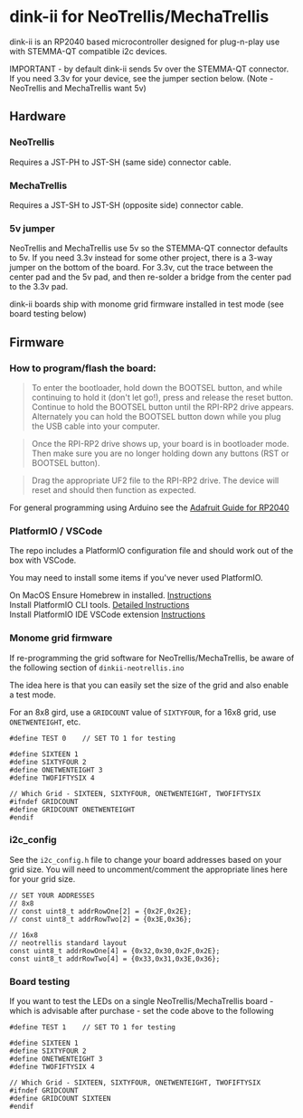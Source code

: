 # dink-ii for NeoTrellis/MechaTrellis

dink-ii is an RP2040 based microcontroller designed for plug-n-play use with STEMMA-QT compatible i2c devices.

IMPORTANT - by default dink-ii sends 5v over the STEMMA-QT connector. If you need 3.3v for your device, see the jumper section below. (Note - NeoTrellis and MechaTrellis want 5v)

## Hardware

### NeoTrellis

Requires a JST-PH to JST-SH (same side) connector cable.

### MechaTrellis

Requires a JST-SH to JST-SH (opposite side) connector cable.

### 5v jumper

NeoTrellis and MechaTrellis use 5v so the STEMMA-QT connector defaults to 5v. If you need  3.3v instead for some other project, there is a 3-way jumper on the bottom of the board. For 3.3v, cut the trace between the center pad and the 5v pad, and then re-solder a bridge from the center pad to the 3.3v pad.

dink-ii boards ship with monome grid firmware installed in test mode (see board testing below)


## Firmware

### How to program/flash the board:

> To enter the bootloader, hold down the BOOTSEL button, and while continuing to hold it (don't let go!), press and release the reset button. Continue to hold the BOOTSEL button until the RPI-RP2 drive appears. Alternately you can hold the BOOTSEL button down while you plug the USB cable into your computer.

> Once the RPI-RP2 drive shows up, your board is in bootloader mode. Then make sure you are no longer holding down any buttons (RST or BOOTSEL button).

> Drag the appropriate UF2 file to the RPI-RP2 drive. The device will reset and should then function as expected.

For general programming using Arduino see the [Adafruit Guide for RP2040](https://learn.adafruit.com/adafruit-feather-rp2040-pico/arduino-ide-setup)

### PlatformIO / VSCode  

The repo includes a PlatformIO configuration file and should work out of the box with VSCode.  

You may need to install some items if you've never used PlatformIO.  

On MacOS
Ensure Homebrew in installed. [Instructions](https://brew.sh/)    
Install PlatformIO CLI tools. [Detailed Instructions](https://platformio.org/install/cli)  
Install PlatformIO IDE VSCode extension [Instructions](https://platformio.org/platformio-ide)  



### Monome grid firmware

If re-programming the grid software for NeoTrellis/MechaTrellis, be aware of the following section of `dinkii-neotrellis.ino`

The idea here is that you can easily set the size of the grid and also enable a test mode.

For an 8x8 gird, use a `GRIDCOUNT` value of `SIXTYFOUR`, for a 16x8 grid, use `ONETWENTEIGHT`, etc.

```
#define TEST 0    // SET TO 1 for testing

#define SIXTEEN 1
#define SIXTYFOUR 2
#define ONETWENTEIGHT 3
#define TWOFIFTYSIX 4

// Which Grid - SIXTEEN, SIXTYFOUR, ONETWENTEIGHT, TWOFIFTYSIX
#ifndef GRIDCOUNT
#define GRIDCOUNT ONETWENTEIGHT
#endif

```


### i2c_config

See the `i2c_config.h` file to change your board addresses based on your grid size.
You will need to uncomment/comment the appropriate lines here for your grid size.

```
// SET YOUR ADDRESSES 
// 8x8
// const uint8_t addrRowOne[2] = {0x2F,0x2E}; 
// const uint8_t addrRowTwo[2] = {0x3E,0x36}; 

// 16x8
// neotrellis standard layout
const uint8_t addrRowOne[4] = {0x32,0x30,0x2F,0x2E}; 
const uint8_t addrRowTwo[4] = {0x33,0x31,0x3E,0x36}; 
```


### Board testing 

If you want to test the LEDs on a single NeoTrellis/MechaTrellis board - which is advisable after purchase -  set the code above to the following

```
#define TEST 1    // SET TO 1 for testing

#define SIXTEEN 1
#define SIXTYFOUR 2
#define ONETWENTEIGHT 3
#define TWOFIFTYSIX 4

// Which Grid - SIXTEEN, SIXTYFOUR, ONETWENTEIGHT, TWOFIFTYSIX
#ifndef GRIDCOUNT
#define GRIDCOUNT SIXTEEN
#endif
```
